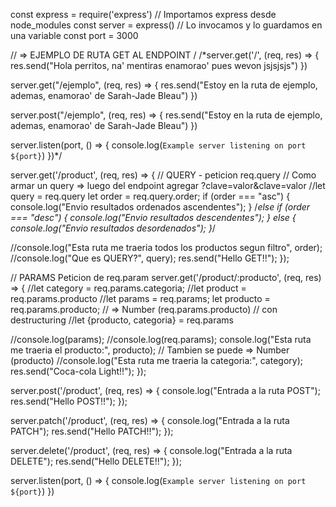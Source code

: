 const express = require('express') // Importamos express desde node_modules
const server = express() // Lo invocamos y lo guardamos en una variable
const port = 3000


// => EJEMPLO DE RUTA GET AL ENDPOINT / 
/*server.get('/', (req, res) => {
  res.send("Hola perritos, na' mentiras enamorao' pues wevon jsjsjsjs")
})

server.get("/ejemplo", (req, res) => {
    res.send("Estoy en la ruta de ejemplo, ademas, enamorao' de Sarah-Jade Bleau")
})

server.post("/ejemplo", (req, res) => {
  res.send("Estoy en la ruta de ejemplo, ademas, enamorao' de Sarah-Jade Bleau")
})

server.listen(port, () => {
  console.log(`Example server listening on port ${port}`)
})*/

server.get('/product', (req, res) => {
  // QUERY - peticion req.query
  // Como armar un query => luego del endpoint agregar ?clave=valor&clave=valor
  //let query = req.query
  let order = req.query.order;
  if (order === "asc") {
    console.log("Envio resultados ordenados ascendentes");
  } /*else if (order === "desc") {
    console.log("Envio resultados descendentes");
  } else {
    console.log("Envio resultados desordenados");
  }*/

  //console.log("Esta ruta me traeria todos los productos segun filtro", order);
  //console.log("Que es QUERY?", query);
  res.send("Hello GET!!");
});

// PARAMS Peticion de req.param
server.get('/product/:producto', (req, res) => {
  //let category = req.params.categoria;
  //let product = req.params.producto
  //let params = req.params;
  let producto = req.params.producto; // => Number (req.params.producto)
  // con destructuring
  //let {producto, categoria} = req.params

  //console.log(params);
  //console.log(req.params);
  console.log("Esta ruta me traeria el producto:", producto); // Tambien se puede => Number (producto)
  //console.log("Esta ruta me traeria la categoria:", category);
  res.send("Coca-cola Light!!");
});


server.post('/product', (req, res) => {
  console.log("Entrada a la ruta POST");
  res.send("Hello POST!!");
});

server.patch('/product', (req, res) => {
  console.log("Entrada a la ruta PATCH");
  res.send("Hello PATCH!!");
});

server.delete('/product', (req, res) => {
  console.log("Entrada a la ruta DELETE");
  res.send("Hello DELETE!!");
});

server.listen(port, () => {
  console.log(`Example server listening on port ${port}`)
})